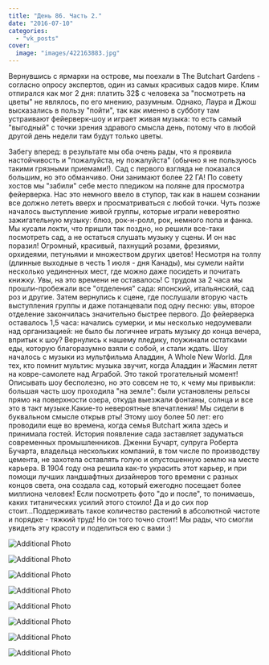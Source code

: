 ```yaml
---
title: "День 86. Часть 2."
date: "2016-07-10"
categories: 
  - "vk_posts"
cover:
  image: "images/422163883.jpg"
---
```


Вернувшись с ярмарки на острове, мы поехали в The Butchart Gardens - согласно опросу экспертов, один из самых красивых садов мире. Клим отпирался как мог 2 дня: платить 32$ с человека за "посмотреть на цветы" не являлось, по его мнению, разумным. Однако, Лаура и Джош высказались в пользу "пойти", так как именно в субботу там устраивают фейерверк-шоу и играет живая музыка: то есть самый "выгодный" с точки зрения здравого смысла день, потому что в любой другой день недели там будут только цветы.

<!--more-->

Забегу вперед: в результате мы оба очень рады, что я проявила настойчивость и "пожалуйста, ну пожалуйста" (обычно я не пользуюсь такими грязными приемами!). Сад с первого взгляда не показался большим, но это обманчиво. Они занимают более 22 ГА! По совету хостов мы "забили" себе место пледиком на поляне для просмотра фейерверка. Нас это немного ввело в ступор, так как в нашем сознании все должно лететь вверх и просматриваться с любой точки. Чуть позже началось выступление живой группы, которые играли невероятно зажигательную музыку: блюз, рок-н-ролл, рок, немного попа и фанка. Мы кусали локти, что пришли так поздно, но решили все-таки посмотреть сад, а не остаться слушать музыку у сцены. И он нас поразил! Огромный, красивый, пахнущий розами, фрезиями, орхидеями, петуньями и множеством других цветов! Несмотря на толпу (длинные выходные в честь 1 июля - дня Канады), мы сумели найти несколько уединенных мест, где можно даже посидеть и почитать книжку. Увы, на это времени не оставалось! С трудом за 2 часа мы прошли-пробежали все "отделения" сада: японский, итальянский, сад роз и другие. Затем вернулись к сцене, где послушали вторую часть выступления группы и даже потанцевали под одну песню: увы, второе отделение закончилась значительно быстрее первого. До фейерверка оставалось 1,5 часа: начались сумерки, и мы несколько недоумевали над организацией: не было бы логичнее играть музыку до конца вечера, впритык к шоу? Вернулись к нашему пледику, поужинали остатками еды, которую благоразумно взяли с собой, и стали ждать. Шоу началось с музыки из мультфильма Аладдин, A Whole New World. Для тех, кто помнит мультик: музыка звучит, когда Аладдин и Жасмин летят на ковре-самолете над Аграбой. Это такой трогательный момент! Описывать шоу бесполезно, но это совсем не то, к чему мы привыкли: большая часть шоу проходила "на земле": были установлены рельсы прямо на поверхности озера, откуда выезжали фонтаны, солнца и все это в такт музыке.Какие-то невероятные впечатления! Мы сидели в буквальном смысле открыв рты! Этому шоу более 50 лет: его проводили еще во времена, когда семья Butchart жила здесь и принимала гостей. История появление сада заставляет задуматься современных промышленников. Дженни Бучарт, супруга Роберта Бучарта, владельца нескольких компаний, в том числе по производству цемента, не захотела оставлять голую и опустошенную землю на месте карьера. В 1904 году она решила как-то украсить этот карьер, и при помощи лучших ландшафтных дизайнеров того времени с разных концов света, она создала сад, который ежегодно посещает более миллиона человек! Если посмотреть фото "до и после", то понимаешь, каких титанических усилий этого стоило! Да и до сих пор стоит...Поддерживать такое количество растений в абсолютной чистоте и порядке - тяжкий труд! Но он того точно стоит! Мы рады, что смогли увидеть эту красоту и поделиться ею с вами :)

![Additional Photo](https://vodpop.ru/wp-content/uploads/2023/07/422163884.jpg)

![Additional Photo](https://vodpop.ru/wp-content/uploads/2023/07/422163885.jpg)

![Additional Photo](https://vodpop.ru/wp-content/uploads/2023/07/422163886.jpg)

![Additional Photo](https://vodpop.ru/wp-content/uploads/2023/07/422163887.jpg)

![Additional Photo](https://vodpop.ru/wp-content/uploads/2023/07/422163888.jpg)

![Additional Photo](https://vodpop.ru/wp-content/uploads/2023/07/422163889.jpg)

![Additional Photo](https://vodpop.ru/wp-content/uploads/2023/07/422163890.jpg)

![Additional Photo](https://vodpop.ru/wp-content/uploads/2023/07/422163891.jpg)
